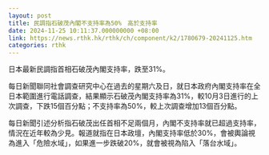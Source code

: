 ```yaml
---
layout: post
title: 民調指石破茂內閣不支持率為50%　高於支持率　
date: 2024-11-25 10:11:37.000000000 +08:00
link: https://news.rthk.hk/rthk/ch/component/k2/1780679-20241125.htm
categories: rthk
---
```


日本最新民調指首相石破茂內閣支持率，跌至31%。

每日新聞聯同社會調查研究中心在過去的星期六及日，就日本政府內閣支持率在全日本範圍進行電話調查，結果顯示石破茂內閣支持率為31%，較10月3日進行的上次調查，下跌15個百分點；不支持率為50%，較上次調查增加13個百分點。

每日新聞引述分析指石破茂出任首相不足兩個月，內閣不支持率就已超過支持率，情況在近年較為少見。報道就指在日本政壇，內閣支持率低於30%，會被輿論視為進入「危險水域」，如果進一步跌破20%，就會被視為陷入「落台水域」。
